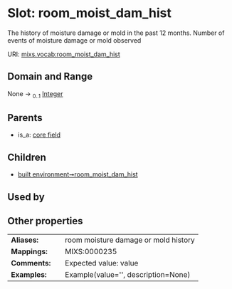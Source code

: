 
# Slot: room_moist_dam_hist


The history of moisture damage or mold in the past 12 months. Number of events of moisture damage or mold observed

URI: [mixs.vocab:room_moist_dam_hist](https://w3id.org/mixs/vocab/room_moist_dam_hist)


## Domain and Range

None &#8594;  <sub>0..1</sub> [Integer](types/Integer.md)

## Parents

 *  is_a: [core field](core_field.md)

## Children

 *  [built environment➞room_moist_dam_hist](built_environment_room_moist_dam_hist.md)

## Used by


## Other properties

|  |  |  |
| --- | --- | --- |
| **Aliases:** | | room moisture damage or mold history |
| **Mappings:** | | MIXS:0000235 |
| **Comments:** | | Expected value: value |
| **Examples:** | | Example(value='', description=None) |

